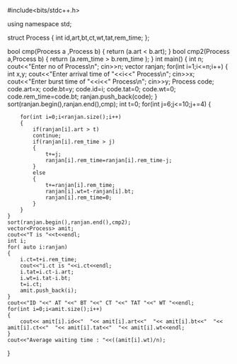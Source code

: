 #include<bits/stdc++.h>

using namespace std;

struct Process
{
    int id,art,bt,ct,wt,tat,rem_time;
};

bool cmp(Process a ,Process b)
{
    return (a.art < b.art);
}
bool cmp2(Process a,Process b)
{
    return (a.rem_time > b.rem_time );
}
int main()
{
    int n;
    cout<<"Enter no of Process\n";
    cin>>n;
    vector<Process> ranjan;
    for(int i=1;i<=n;i++)
    {
        int x,y;
        cout<<"Enter arrival time of "<<i<<" Process\n";
        cin>>x;
        cout<<"Enter burst time of "<<i<<" Process\n";
        cin>>y;
        Process code;
        code.art=x;
        code.bt=y;
        code.id=i;
        code.tat=0;
        code.wt=0;
        code.rem_time=code.bt;
        ranjan.push_back(code);
    }
    sort(ranjan.begin(),ranjan.end(),cmp);
    int t=0;
    for(int j=6;j<=10;j+=4)
    {


        for(int i=0;i<ranjan.size();i++)
        {
            if(ranjan[i].art > t)
            continue;
            if(ranjan[i].rem_time > j)
            {
                t+=j;
                ranjan[i].rem_time=ranjan[i].rem_time-j;
            }
            else
            {
                t+=ranjan[i].rem_time;
                ranjan[i].wt=t-ranjan[i].bt;
                ranjan[i].rem_time=0;
            }
        }
    }
    sort(ranjan.begin(),ranjan.end(),cmp2);
    vector<Process> amit;
    cout<<"T is "<<t<<endl;
    int i;
    for( auto i:ranjan)
    {
        i.ct=t+i.rem_time;
        cout<<"i.ct is "<<i.ct<<endl;
        i.tat=i.ct-i.art;
        i.wt=i.tat-i.bt;
        t=i.ct;
        amit.push_back(i);
    }
    cout<<"ID "<<" AT "<<" BT "<<" CT "<<" TAT "<<" WT "<<endl;
    for(int i=0;i<amit.size();i++)
    {
        cout<< amit[i].id<<"  "<< amit[i].art<<"  "<< amit[i].bt<<"  "<< amit[i].ct<<"  "<< amit[i].tat<<"  "<< amit[i].wt<<endl;
    }
    cout<<"Average waiting time : "<<((amit[i].wt)/n);

}
